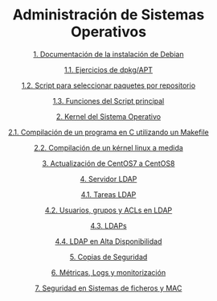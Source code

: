 <div align="center">

# Administración de Sistemas Operativos

[1. Documentación de la instalación de Debian](./DocumentacionDebian.md)

[1.1. Ejercicios de dpkg/APT](./Ejerciciosdpkgapt.md)

[1.2. Script para seleccionar paquetes por repositorio](./ScriptRepo.sh)

[1.3. Funciones del Script principal](./funcionesRepo.txt)

[2. Kernel del Sistema Operativo](./kernel.md)

[2.1. Compilación de un programa en C utilizando un Makefile](./MakefileC.md)

[2.2. Compilación de un kérnel linux a medida](./Ejerciciokernel.md)

[3. Actualización de CentOS7 a CentOS8](./CentOS7a8.md)

[4. Servidor LDAP](./LDAP.md)

[4.1. Tareas LDAP](./TareasLDAP.md)

[4.2. Usuarios, grupos y ACLs en LDAP](./UsuariosACLs.md)

[4.3. LDAPs](./LDAPs.md)

[4.4. LDAP en Alta Disponibilidad](./LDAPAD.md)

[5. Copias de Seguridad](./copiaseguridad.md)

[6. Métricas, Logs y monitorización](./metricas.md)

[7. Seguridad en Sistemas de ficheros y MAC](./repasoseguridad.md)

</div>
